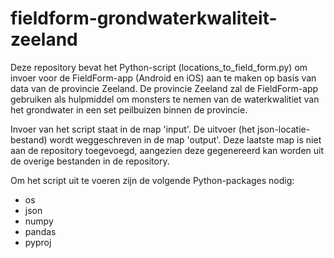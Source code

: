 # fieldform-grondwaterkwaliteit-zeeland
Deze repository bevat het Python-script (locations_to_field_form.py) om invoer voor de FieldForm-app (Android en iOS) aan te maken op basis van data van de provincie Zeeland. De provincie Zeeland zal de FieldForm-app gebruiken als hulpmiddel om monsters te nemen van de waterkwalitiet van het grondwater in een set peilbuizen binnen de provincie.

Invoer van het script staat in de map 'input'. De uitvoer (het json-locatie-bestand) wordt weggeschreven in de map 'output'. Deze laatste map is niet aan de repository toegevoegd, aangezien deze gegenereerd kan worden uit de overige bestanden in de repository.

Om het script uit te voeren zijn de volgende Python-packages nodig:
- os
- json
- numpy
- pandas
- pyproj
